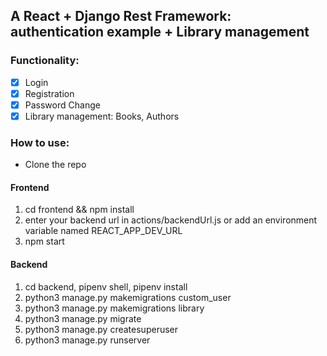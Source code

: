 ## A React + Django Rest Framework: authentication example + Library management

### Functionality:

* [x] Login
* [x] Registration
* [x] Password Change
* [x] Library management: Books, Authors

### How to use:

- Clone the repo
#### Frontend
1. cd frontend && npm install
2. enter your backend url in actions/backendUrl.js or add an environment variable named REACT_APP_DEV_URL 
3. npm start
#### Backend
1. cd backend, pipenv shell, pipenv install
2. python3 manage.py makemigrations custom_user
3. python3 manage.py makemigrations library
4. python3 manage.py migrate
5. python3 manage.py createsuperuser
3. python3 manage.py runserver

